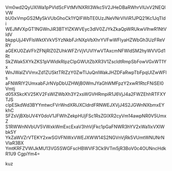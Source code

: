 Vm0wd2QyUXlWa1pPVldScFVtMVNXRll3Wkc5V2JHeDBaRWhrVlUxV2NEQlVW
bU0xVmpGS2MySkVUbGhoCk1YQlFWbTE0UzJNeVNrVlViR1JPQ21Kc1JqTldi
WEJMVXpGT1NGWnJiR3BTYlZKWVEyc3dlV0ZJYkZkaQpWRUkwVlhwR1NtVldV
bkppUjJ4VFlsWktXVkV5YzNkbFJrNXpVbXhrYVFwWFIyaHZWbGh3UzFReVRY
aGEKU0ZaVFlrZFNjRlZ0ZUhkWFZrVjVUVlYwVTAxcmNFWldSM2hyWVVGd1Rt
SkZWak5XYkZKS1pVWldkRlpzClpGWUtZbXR3V1ZscldtRmpSbFowVGxWT1Yx
WnJWalZVVmxZd1ZUSktTRlZzY0ZwTlJuQnlWakJHZDFaRwpTbFpqUlZwWFls
aFNWRlY2UmxabFJrNVpDbUZHWjB0WmJYaGhWMFpzY2xwR1RtcFNiSEI0Vmtj
d05XSkcKV25KV2FsWlZWbXh3Y2xsWGVHRmpiR1J6VjJ4a2FWZEhhRTFXYTJS
clpESkdWd3BYYmtwcFVrWndXRlJXCldrdFRNWEJXVjJ4S2JGWnNXbmxEYkhC
SFZsVjBXbUV4Y0doV1JFWlhZekpHUjFSc1RsZGlXR2cyVm14awpNR0V5UmxZ
S1RWWnNVbUV5VWxkWmExcExaV3hhVjFkc1pGaFNWR3hYV2xWa1IxVXlWbk5Y
YkZaWVZrVTEKY2xwSGVFNWxVWEJXWW14S2NGVnVjRk5VUmtWNUNrNVlaR3BX
YmtKRFZVWlJkMU13VG5SWGFscHBWVlF3Ck9VTm5jR3BoV0c4OUNncHdkR1U9
CgpiYm4=

kuz